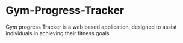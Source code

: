 # Gym-Progress-Tracker
Gym progress Tracker is a web based application, designed to assist individuals in achieving their fitness goals
